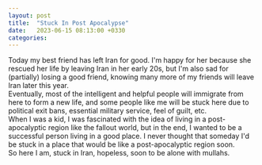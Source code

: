 ```yaml
---
layout: post
title:  "Stuck In Post Apocalypse"
date:   2023-06-15 08:13:00 +0330
categories: 
---
```

Today my best friend has left Iran for good. I'm happy for her because she rescued her life by leaving Iran in her early 20s, but I'm also sad for (partially) losing a good friend, knowing many more of my friends will leave Iran later this year.    
Eventually, most of the intelligent and helpful people will immigrate from here to form a new life, and some people like me will be stuck here due to political exit bans, essential military service, feel of guilt, etc.    
When I was a kid, I was fascinated with the idea of living in a post-apocalyptic region like the fallout world, but in the end, I wanted to be a successful person living in a good place. I never thought that someday I'd be stuck in a place that would be like a post-apocalyptic region soon.    
So here I am, stuck in Iran, hopeless, soon to be alone with mullahs.